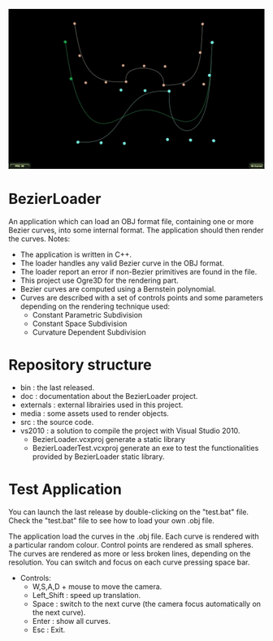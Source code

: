 ![alt text](doc/bezier.jpg)

BezierLoader
============
An application which can load an OBJ format file, containing one or more Bezier curves, into some internal format. 
The application should then render the curves.
Notes:
- The application is written in C++.
- The loader handles any valid Bezier curve in the OBJ format.
- The loader report an error if non-Bezier primitives are found in the file.
- This project use Ogre3D for the rendering part.
- Bezier curves are computed using a Bernstein polynomial.
- Curves are described with a set of controls points and some parameters depending on the rendering technique used:
	- Constant Parametric Subdivision
	- Constant Space Subdivision
	- Curvature Dependent Subdivision

Repository structure
============
- bin : the last released.
- doc : documentation about the BezierLoader project.
- externals : external librairies used in this project.
- media : some assets used to render objects.
- src : the source code.
- vs2010 : a solution to compile the project with Visual Studio 2010.
	- BezierLoader.vcxproj generate a static library
	- BezierLoaderTest.vcxproj generate an exe to test the functionalities provided by BezierLoader static library.
	
Test Application
============
You can launch the last release by double-clicking on the "test.bat" file.
Check the "test.bat" file to see how to load your own .obj file.
	
The application load the curves in the .obj file.
Each curve is rendered with a particular random colour.
Control points are rendered as small spheres.
The curves are rendered as more or less broken lines, depending on the resolution. 
You can switch and focus on each curve pressing space bar.

- Controls:
	- W,S,A,D + mouse to move the camera.
	- Left_Shift : speed up translation.		
	- Space : switch to the next curve (the camera focus automatically on the next curve).
	- Enter : show all curves.
	- Esc : Exit.
